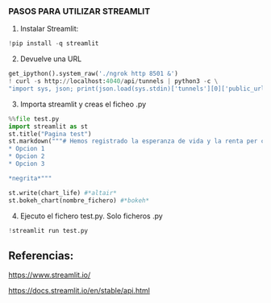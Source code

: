 ### PASOS PARA UTILIZAR STREAMLIT

1. Instalar Streamlit: 
```python
!pip install -q streamlit 
````
2. Devuelve una URL
```python 
get_ipython().system_raw('./ngrok http 8501 &') 
! curl -s http://localhost:4040/api/tunnels | python3 -c \
"import sys, json; print(json.load(sys.stdin)['tunnels'][0]['public_url'])"
```
3. Importa streamlit y creas el ficheo .py
```python
%%file test.py 
import streamlit as st
st.title("Pagina test")
st.markdown("""# Hemos registrado la esperanza de vida y la renta per capita en varios países
* Opcion 1
* Opcion 2
* Opcion 3

*negrita*"""

st.write(chart_life) #*altair*
st.bokeh_chart(nombre_fichero) #*bokeh*
```
4. Ejecuto el fichero test.py. Solo ficheros .py
```python
!streamlit run test.py
```
## Referencias:

https://www.streamlit.io/

https://docs.streamlit.io/en/stable/api.html
